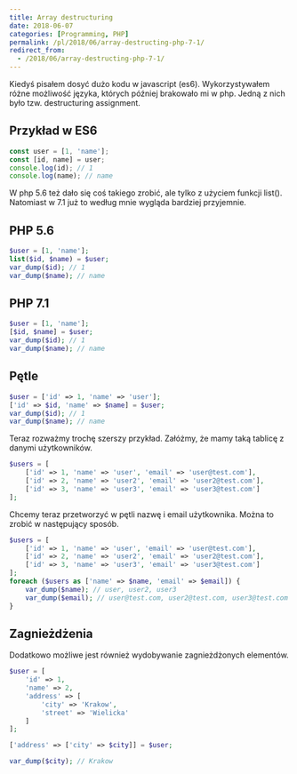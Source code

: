 ```yaml
---
title: Array destructuring
date: 2018-06-07
categories: [Programming, PHP]
permalink: /pl/2018/06/array-destructing-php-7-1/
redirect_from:
  - /2018/06/array-destructing-php-7-1/
---
```

Kiedyś pisałem dosyć dużo kodu w javascript (es6). Wykorzystywałem różne możliwość języka, których później brakowało mi w php. Jedną z nich było tzw. destructuring assignment.

## Przykład w ES6
```javascript
const user = [1, 'name'];
const [id, name] = user;
console.log(id); // 1
console.log(name); // name
```

W php 5.6 też dało się coś takiego zrobić, ale tylko z użyciem funkcji list(). Natomiast w 7.1 już to według mnie wygląda bardziej przyjemnie.

## PHP 5.6
```php
$user = [1, 'name'];
list($id, $name) = $user;
var_dump($id); // 1
var_dump($name); // name
```

## PHP 7.1
```php
$user = [1, 'name'];
[$id, $name] = $user;
var_dump($id); // 1
var_dump($name); // name
```

## Pętle

```php
$user = ['id' => 1, 'name' => 'user'];
['id' => $id, 'name' => $name] = $user;
var_dump($id); // 1
var_dump($name); // name
```

Teraz rozważmy trochę szerszy przykład. Załóżmy, że mamy taką tablicę z danymi użytkowników.

```php
$users = [
    ['id' => 1, 'name' => 'user', 'email' => 'user@test.com'],
    ['id' => 2, 'name' => 'user2', 'email' => 'user2@test.com'],
    ['id' => 3, 'name' => 'user3', 'email' => 'user3@test.com']
];
```

Chcemy teraz przetworzyć w pętli nazwę i email użytkownika. Można to zrobić w następujący sposób.
```php
$users = [
    ['id' => 1, 'name' => 'user', 'email' => 'user@test.com'],
    ['id' => 2, 'name' => 'user2', 'email' => 'user2@test.com'],
    ['id' => 3, 'name' => 'user3', 'email' => 'user3@test.com']
];
foreach ($users as ['name' => $name, 'email' => $email]) {
    var_dump($name); // user, user2, user3
    var_dump($email); // user@test.com, user2@test.com, user3@test.com
}
```

## Zagnieżdżenia

Dodatkowo możliwe jest również wydobywanie zagnieżdżonych elementów.

```php
$user = [
    'id' => 1,
    'name' => 2,
    'address' => [
        'city' => 'Krakow',
        'street' => 'Wielicka'
    ]
];

['address' => ['city' => $city]] = $user;

var_dump($city); // Krakow
```
